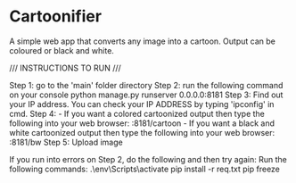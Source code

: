 # Cartoonifier

A simple web app that converts any image into a cartoon. Output can be coloured or black and white.

/// INSTRUCTIONS TO RUN ///

Step 1: go to the 'main' folder directory
Step 2: run the following command on your console 
          python manage.py runserver 0.0.0.0:8181
Step 3: Find out your IP address. You can check your IP ADDRESS by typing 'ipconfig' in cmd.
Step 4:
      - If you want a colored cartoonized output then type the following into your web browser: <IP ADDRESS>:8181/cartoon
      - If you want a black and white cartoonized output then type the following into your web browser: <IP ADDRESS>:8181/bw
Step 5: Upload image


If you run into errors on Step 2, do the following and then try again:
  Run the following commands:
  .\env\Scripts\activate
  pip install -r req.txt
  pip freeze
